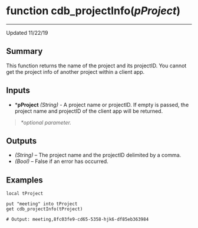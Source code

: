# function cdb_projectInfo(*pProject*)
---
Updated 11/22/19
## Summary
This function returns the name of the project and its projectID. You cannot get the project info of another project within a client app.

## Inputs
* \***pProject** *(String)* - A project name or projectID. If empty is passed, the project name and projectID of the client app will be returned.

> _*optional parameter._
	
## Outputs
* *(String)* – The project name and the projectID delimited by a comma.
* *(Bool)* – False if an error has occurred.

## Examples
```livecodeserver
local tProject

put "meeting" into tProject
get cdb_projectInfo(tProject)

# Output: meeting,8fc03fe9-cd65-5358-hjk6-df85eb363984
```
